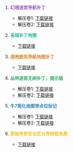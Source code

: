 1. <span style="color: #9b59b6;"><strong>幻境迷宫导航补丁</strong></span>
   - 解压卷1: [下载链接](https://1ys.us.kg/幻境迷宫导航补丁.zip.001)
   - 解压卷2: [下载链接](https://1ys.us.kg/幻境迷宫导航补丁.zip.002)

2. <span style="color: #1abc9c;"><strong>圣域补丁地图</strong></span>
   - [下载链接](https://1ys.us.kg/圣域补丁地图.rar)

3. <span style="color: #e67e22;"><strong>道袍披风导航地图补丁</strong></span>
   - [下载链接](https://1ys.us.kg/道袍披风导航地图补丁.rar)

4. <span style="color: #27ae60;"><strong>丛林迷宫无树补丁，提示版</strong></span>
   - 解压卷1: [下载链接](https://1ys.us.kg/丛林迷宫无树补丁，提示版.zip.001)
   - 解压卷2: [下载链接](https://1ys.us.kg/丛林迷宫无树补丁，提示版.zip.002)

6. <span style="color: #2980b9;"><strong>牛7简化地图带点位标记</strong></span>
   - 解压卷1: [下载链接](https://1ys.us.kg/牛7简化地图带点位标记.zip.001)
   - 解压卷2: [下载链接](https://1ys.us.kg/牛7简化地图带点位标记.zip.002)

8. <span style="color: #f1c40f;"><strong>原始传奇安全区分界树桩免费</strong></span>
   - [下载链接](https://1ys.us.kg/原始传奇安全区分界树桩免费.rar)